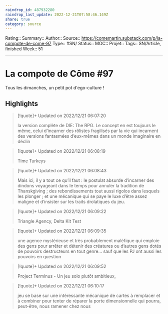 ```yaml
---
raindrop_id: 487932280
raindrop_last_update: 2022-12-21T07:58:46.149Z
share: true
category: source
---
```


Rating::
Summary:: 
Author::
Source:: https://comemartin.substack.com/p/la-compote-de-come-97
Type:: #SN/
Status:: 
MOC::
Projet:: 
Tags:: SN/Article, finished
Week:: 51

***
# La compote de Côme #97

Tous les dimanches, un petit pot d'ego-culture !

## Highlights

> [!quote]+ Updated on 2022/12/21 06:07:20
>
> la version complète de DIE: The RPG. Le concept en est toujours le même, celui d’incarner des rôlistes fragilisés par la vie qui incarnent des versions fantasmées d’eux-mêmes dans un monde imaginaire en déclin

> [!quote]+ Updated on 2022/12/21 06:08:19
>
> Time Turkeys

> [!quote]+ Updated on 2022/12/21 06:08:43
>
> Mais ici, il y a tout ce qu’il faut : le postulat absurde d’incarner des dindons voyageant dans le temps pour annuler la tradition de Thanskgiving ; des rebondissements tout aussi rigolos dans lesquels les plonger ; et une mécanique qui se paye le luxe d’être assez maligne et d’insister sur les traits drolatiques du jeu.

> [!quote]+ Updated on 2022/12/21 06:09:22
>
> Triangle Agency, Delta Kit Test

> [!quote]+ Updated on 2022/12/21 06:09:35
>
> une agence mystérieuse et très probablement maléfique qui emploie des gens pour arrêter et détenir des créatures ou d’autres gens dotés de pouvoirs destructeurs en tout genre… sauf que les PJ ont aussi les pouvoirs en question

> [!quote]+ Updated on 2022/12/21 06:09:52
>
> Project Terminus - Un jeu solo plutôt ambitieux,

> [!quote]+ Updated on 2022/12/21 06:10:17
>
> jeu se base sur une intéressante mécanique de cartes à remplacer et à combiner pour tenter de réparer la porte dimensionnelle qui pourra, peut-être, nous ramener chez nous
